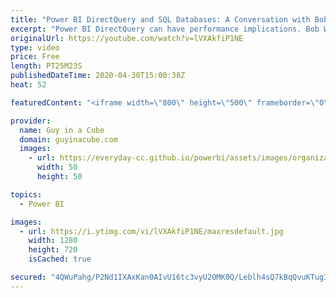 ```yaml
---
title: "Power BI DirectQuery and SQL Databases: A Conversation with Bob Ward"
excerpt: "Power BI DirectQuery can have performance implications. Bob Ward shares his knowledge to help make SQL Databases perform better!  Automatic tuning: https://docs.microsoft.com/azure/sql-database/sql-database-automatic-tuning  ColumnStore Indexes: https://docs.microsoft.com/azure/sql-database/sql-database-in-memory"
originalUrl: https://youtube.com/watch?v=lVXAkfiP1NE
type: video
price: Free
length: PT25M23S
publishedDateTime: 2020-04-30T15:00:38Z
heat: 52

featuredContent: "<iframe width=\"800\" height=\"500\" frameborder=\"0\" src=\"https://www.youtube.com/embed/lVXAkfiP1NE\" allow=\"accelerometer; autoplay; encrypted-media; gyroscope; picture-in-picture\" allowfullscreen></iframe>"

provider:
  name: Guy in a Cube
  domain: guyinacube.com
  images:
    - url: https://everyday-cc.github.io/powerbi/assets/images/organizations/guyinacube.com-50x50.jpg
      width: 50
      height: 50

topics:
  - Power BI

images:
  - url: https://i.ytimg.com/vi/lVXAkfiP1NE/maxresdefault.jpg
    width: 1280
    height: 720
    isCached: true

secured: "4QWuPahg/P2Nd1IXAxKan0AIvU16tc3vyU2OMK0Q/Leblh4sQ7kBqQvuKTugIIpS4dIDW8HauOK65TSjMBCHoNgRDmxVqiqbS++WAV/jTdYXcgQD8ExkCR/gHMOyIkcBWIau7jrgXh3n9ZJ6UcFEx/XMWUaVZ64qBjWNk8c/oV4nbwC9PNBOzRO1p8F4NWv/aklQAy5RDzkbos34p20h0m+Q/hlYj81THVX7j3SQUshJZM6FR209f50/Fi+O7u+0N2Pi8tYzZ7o5kVS5FdbK03Al3tLaZC30QstbckBB/PJKqMaRb/EBqVOFEg/D/aZBml+6OnOzM6/giqxOldZAHoVftp69g6CopiIsFfCrmq2IG3nPV2Fko5lHWa5qVLpCi5YwALpN4/qR2H4F9qcL5zsiJyBNnJQRP2VkTV7zQ6Y=;SAEzX8d+exiSot/d6v9bWA=="
---
```


